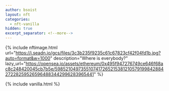 ```yaml
---
author: bsoist
layout: nft
categories:
  - nft-vanilla
hidden: true
excerpt_separator: <!--more-->
---
```

{% include nftimage.html 
url="https://i.seadn.io/gcs/files/3c3b235f9235c61c67823cf42f04fd1b.jpg?auto=format&w=1000"
description="Where is everybody?"
lazy_url="https://opensea.io/assets/ethereum/0x495f947276749ce646f68ac8c248420045cb7b5e/5985210497355107417265215381210579199842884272282595265964883442996283965441"
%}


<!--more-->
{% include vanilla.html %}
